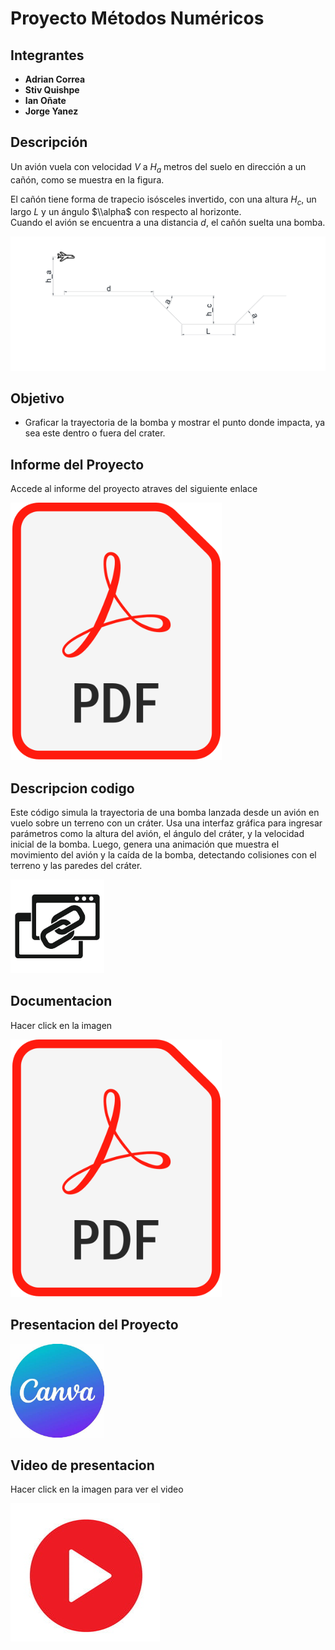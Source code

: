 # Proyecto Métodos Numéricos

## Integrantes
- **Adrian Correa**  
- **Stiv Quishpe**  
- **Ian Oñate**   
- **Jorge Yanez**

## Descripción
Un avión vuela con velocidad $V$ a $H_a$ metros del suelo en dirección a un cañón, como se muestra en la figura.  

El cañón tiene forma de trapecio isósceles invertido, con una altura $H_c$, un largo $L$ y un ángulo $\\alpha$ con respecto al horizonte.  
Cuando el avión se encuentra a una distancia $d$, el cañón suelta una bomba.  

![Cañón y trayectoria del avión](im2.png)  

## Objetivo
- Graficar la trayectoria de la bomba y mostrar el punto donde impacta, ya sea este dentro o fuera del crater.

## Informe del Proyecto 
Accede al informe del proyecto atraves del siguiente enlace

[![Haz clic para ver el video](Imagen3.png)](Informe_sobrevuelo.pdf)

## Descripcion codigo
Este código simula la trayectoria de una bomba lanzada desde un avión en vuelo sobre un terreno con un cráter. Usa una interfaz gráfica para ingresar parámetros como la altura del avión, el ángulo del cráter, y la velocidad inicial de la bomba. Luego, genera una animación que muestra el movimiento del avión y la caída de la bomba, detectando colisiones con el terreno y las paredes del cráter.


<a href="https://github.com/stiv001/Proyecto-metodos/blob/main/Proyecto.ipynb">
  <img src="link.jpg" alt="Haz clic para ver el video" width="150">
</a>

## Documentacion
Hacer click en la imagen

[![Haz clic para ver el video](Imagen3.png)](Documentacion.pdf)

## Presentacion del Proyecto

<a href="https://www.canva.com/design/DAGX5xTybn8/irjvjereVYqLB5qGz30e9w/edit">
  <img src="canva.jpg" alt="Haz clic para abrir Canva" width="150">
</a>


## Video de presentacion 
Hacer click en la imagen para ver el video

[![Haz clic para ver el video](Video.png)](Ejecucion.mp4)
